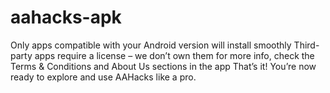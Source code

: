 # aahacks-apk
Only apps compatible with your Android version will install smoothly Third-party apps require a license – we don’t own them for more info, check the Terms &amp; Conditions and About Us sections in the app   That’s it! You’re now ready to explore and use AAHacks like a pro.
